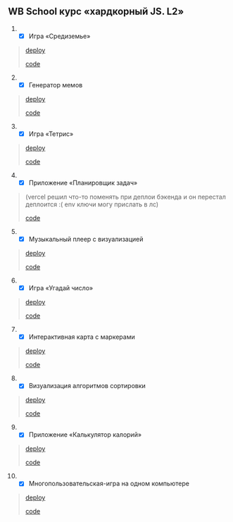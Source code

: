 ## WB School курс «хардкорный JS. L2»

1. - [x] Игра «Средиземье»

> [deploy](https://l2-nine.vercel.app/)
>
> [code](https://github.com/Shiroyam/L2/tree/master/1)


2. - [x] Генератор мемов
> [deploy](https://l2-up89.vercel.app/)
>
> [code](https://github.com/Shiroyam/L2/tree/master/2)

3. - [x] Игра «Тетрис»

> [deploy](https://l2-m1kl.vercel.app/)
>
> [code](https://github.com/Shiroyam/L2/tree/master/3)

4. - [x] Приложение «Планировщик задач»

> (vercel решил что-то поменять при деплои бэкенда и он перестал деплоится :( env ключи могу прислать в лс)
>
> [code](https://github.com/Shiroyam/L2/tree/master/4)


5. - [x] Музыкальный плеер с визуализацией
>
> [deploy](https://l2-l3yz.vercel.app/)
>
> [code](https://github.com/Shiroyam/L2/tree/master/5)

6. - [x] Игра «Угадай число»

> [deploy](https://5-rosy.vercel.app/)
>
> [code](https://github.com/Shiroyam/L2/tree/master/6)

7. - [x] Интерактивная карта с маркерами

> [deploy](https://5-m6gt.vercel.app/)
>
> [code](https://github.com/Shiroyam/L2/tree/master/7)

8. - [x] Визуализация алгоритмов сортировки

> [deploy](https://5-es5b.vercel.app/)
>
> [code](https://github.com/Shiroyam/L2/tree/master/8)

9. - [x] Приложение «Калькулятор калорий»

> [deploy](https://6-kappa-three.vercel.app/)
>
> [code](https://github.com/Shiroyam/L2/tree/master/9)

10. - [x] Многопользовательская-игра на одном компьютере

> [deploy](https://6-gf24.vercel.app/)
>
> [code](https://github.com/Shiroyam/L2/tree/master/10)
